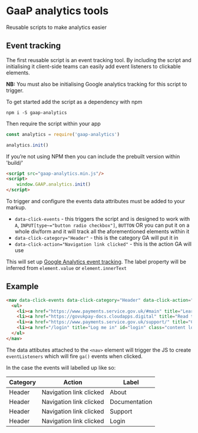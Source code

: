 # GaaP analytics tools

Reusable scripts to make analytics easier

## Event tracking
The first reusable script is an event tracking tool. By including the script and
initialising it client-side teams can easily add event listeners to clickable elements.

**NB:** You must also be initialising Google analytics tracking for this script
to trigger.

To get started add the script as a dependency with npm

`npm i -S gaap-analytics`

Then require the script within your app
``` js
const analytics = require('gaap-analytics')

analytics.init()
```

If you’re not using NPM then you can include the prebuilt version within 'build/'
``` html
<script src="gaap-analytics.min.js"/>
<script>
    window.GAAP.analytics.init()
</script>
```

To trigger and configure the events data attributes must be added to your markup.

- `data-click-events` - this triggers the script and is designed to work with `A`, `INPUT[type~="button radio checkbox"]`, `BUTTON`
OR you can put it on a whole div/form and it will track all the aforementioned elements within it
- `data-click-category="Header"` - this is the category GA will put it in
- `data-click-action="Navigation link clicked"` - this is the action GA will use

This will set up [Google Analytics event tracking](https://developers.google.com/analytics/devguides/collection/analyticsjs/events). The label property will be inferred from `element.value` or `element.innerText`

## Example

``` html
<nav data-click-events data-click-category="Header" data-click-action="Navigation link clicked">
  <ul>
    <li><a href="https://www.payments.service.gov.uk/#main" title="Learn more about GOV.UK Pay">About</a></li>
    <li><a href="https://govukpay-docs.cloudapps.digital" title="Read the GOV.UK Pay Documentation">Documentation</a></li>
    <li><a href="https://www.payments.service.gov.uk/support/" title="Contact the GOV.UK Pay Team">Support</a></li>
    <li><a href="/login" title="Log me in" id="login" class="content login active">Sign in</a></li>
  </ul>
</nav>
```

The data attibutes attached to the `<nav>` element will trigger the JS to create
`eventListeners` which will fire `ga()` events when clicked.

In the case the events will labelled up like so:

Category | Action | Label
---------|--------|------
Header | Navigation link clicked | About
Header | Navigation link clicked | Documentation
Header | Navigation link clicked | Support
Header | Navigation link clicked | Login


